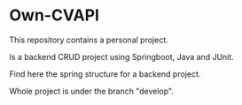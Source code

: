 # Own-CVAPI

This repository contains a personal project.

Is a backend CRUD project using Springboot, Java and JUnit.

Find here the spring structure for a backend project.

Whole project is under the branch "develop".

